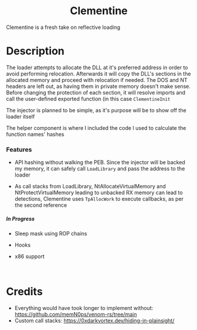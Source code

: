 <h1 align="center">
Clementine
</h1>

Clementine is a fresh take on reflective loading

# Description

The loader attempts to allocate the DLL at it's preferred address in order to avoid performing relocation. Afterwards it will copy the DLL's sections in the allocated memory and proceed with relocation if needed. The DOS and NT headers are left out, as having them in private memory doesn't make sense. Before changing the protection of each section, it will resolve imports and call the user-defined exported function (in this case `ClementineInit` 

The injector is planned to be simple, as it's purpose will be to show off the loader itself

The helper component is where I included the code I used to calculate the function names' hashes

### Features

- API hashing without walking the PEB. Since the injector will be backed my memory, it can safely call `LoadLibrary` and pass the address to the loader

- As call stacks from LoadLibrary, NtAllocateVirtualMemory and NtProtectVirtualMemory leading to unbacked RX memory can lead to detections, Clementine uses `TpAllocWork` to execute callbacks, as per the second reference

##### In Progress

- Sleep mask using ROP chains

- Hooks

- x86 support

 
# Credits

- Everything would have took longer to implement without: https://github.com/memN0ps/venom-rs/tree/main
- Custom call stacks: https://0xdarkvortex.dev/hiding-in-plainsight/
